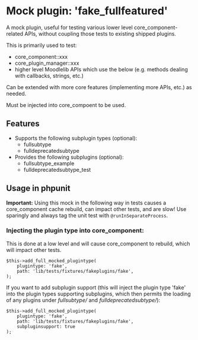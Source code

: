 # Mock plugin: 'fake_fullfeatured'
A mock plugin, useful for testing various lower level core_component-related APIs, without coupling those tests to existing shipped plugins.

This is primarily used to test:
* core_component::xxx
* core_plugin_manager::xxx
* higher level Moodlelib APIs which use the below (e.g. methods dealing with callbacks, strings, etc.)

Can be extended with more core features (implementing more APIs, etc.) as needed.

Must be injected into core_compoent to be used.

## Features
* Supports the following subplugin types (optional):
  * fullsubtype
  * fulldeprecatedsubtype
* Provides the following subplugins (optional):
  * fullsubtype_example
  * fulldeprecatedsubtype_test

## Usage in phpunit
**Important:** Using this mock in the following way in tests causes a core_component cache rebuild, can impact other tests, and are slow! Use sparingly and always tag the unit test with ```@runInSeparateProcess```.

### Injecting the plugin type into core_component: 
This is done at a low level and will cause core_component to rebuild, which will impact other tests.

    $this->add_full_mocked_plugintype(
        plugintype: 'fake',
        path: 'lib/tests/fixtures/fakeplugins/fake',
    );

If you want to add subplugin support (this will inject the plugin type 'fake' into the plugin types supporting subplugins, which then permits the loading of any plugins under *fullsubtype/* and *fulldeprecatedsubtype/*):

    $this->add_full_mocked_plugintype(
        plugintype: 'fake',
        path: 'lib/tests/fixtures/fakeplugins/fake',
        subpluginsupport: true
    );


